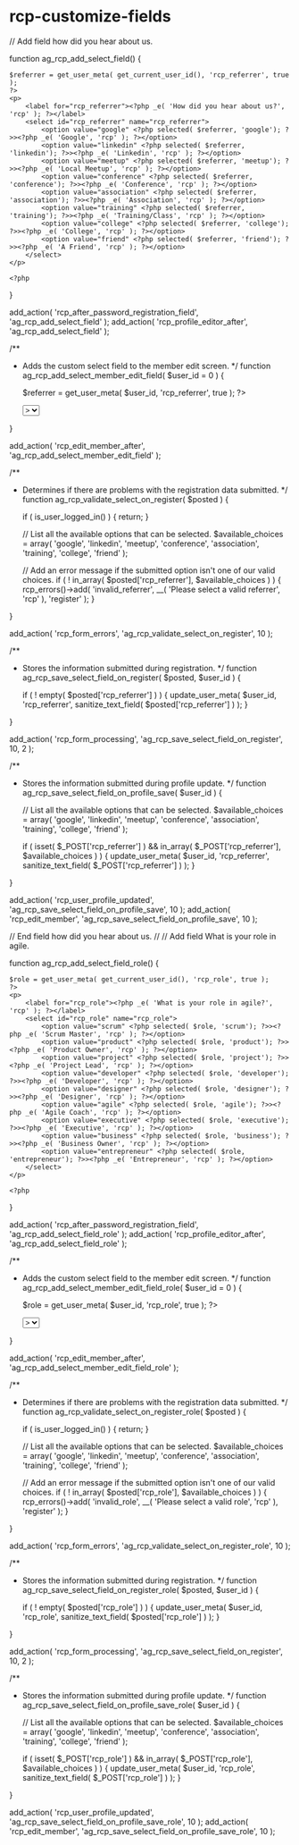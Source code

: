 # rcp-customize-fields
// Add field how did you hear about us.
 
function ag_rcp_add_select_field() {

    $referrer = get_user_meta( get_current_user_id(), 'rcp_referrer', true );
    ?>
    <p>
        <label for="rcp_referrer"><?php _e( 'How did you hear about us?', 'rcp' ); ?></label>
        <select id="rcp_referrer" name="rcp_referrer">
            <option value="google" <?php selected( $referrer, 'google'); ?>><?php _e( 'Google', 'rcp' ); ?></option>
            <option value="linkedin" <?php selected( $referrer, 'linkedin'); ?>><?php _e( 'Linkedin', 'rcp' ); ?></option>
            <option value="meetup" <?php selected( $referrer, 'meetup'); ?>><?php _e( 'Local Meetup', 'rcp' ); ?></option>
            <option value="conference" <?php selected( $referrer, 'conference'); ?>><?php _e( 'Conference', 'rcp' ); ?></option>
			<option value="association" <?php selected( $referrer, 'association'); ?>><?php _e( 'Association', 'rcp' ); ?></option>
            <option value="training" <?php selected( $referrer, 'training'); ?>><?php _e( 'Training/Class', 'rcp' ); ?></option>
            <option value="college" <?php selected( $referrer, 'college'); ?>><?php _e( 'College', 'rcp' ); ?></option>
            <option value="friend" <?php selected( $referrer, 'friend'); ?>><?php _e( 'A Friend', 'rcp' ); ?></option>
        </select>
    </p>

    <?php
}

add_action( 'rcp_after_password_registration_field', 'ag_rcp_add_select_field' );
add_action( 'rcp_profile_editor_after', 'ag_rcp_add_select_field' );

/**
 * Adds the custom select field to the member edit screen.
 */
function ag_rcp_add_select_member_edit_field( $user_id = 0 ) {

    $referrer = get_user_meta( $user_id, 'rcp_referrer', true );
    ?>
    <tr valign="top">
        <th scope="row" valign="top">
            <label for="rcp_referrer"><?php _e( 'Referred By', 'rcp' ); ?></label>
        </th>
        <td>
            <select id="rcp_referrer" name="rcp_referrer">
                <option value="google" <?php selected( $referrer, 'google'); ?>><?php _e( 'Google', 'rcp' ); ?></option>
                <option value="linkedin" <?php selected( $referrer, 'linkedin'); ?>><?php _e( 'Linkedin', 'rcp' ); ?></option>
                <option value="meetup" <?php selected( $referrer, 'meetup'); ?>><?php _e( 'Local Meetup', 'rcp' ); ?></option>
                <option value="conference" <?php selected( $referrer, 'conference'); ?>><?php _e( 'Conference', 'rcp' ); ?></option>
				<option value="association" <?php selected( $referrer, 'association'); ?>><?php _e( 'Association', 'rcp' ); ?></option>
                <option value="training" <?php selected( $referrer, 'training'); ?>><?php _e( 'Training/Class', 'rcp' ); ?></option>
                <option value="college" <?php selected( $referrer, 'college'); ?>><?php _e( 'College', 'rcp' ); ?></option>
                <option value="friend" <?php selected( $referrer, 'friend'); ?>><?php _e( 'A Friend', 'rcp' ); ?></option>
            </select>
        </td>
    </tr>
    <?php
}

add_action( 'rcp_edit_member_after', 'ag_rcp_add_select_member_edit_field' );

/**
 * Determines if there are problems with the registration data submitted.
 */
function ag_rcp_validate_select_on_register( $posted ) {

    if ( is_user_logged_in() ) {
        return;
    }
    
    // List all the available options that can be selected.
    $available_choices = array(
        'google',
        'linkedin',
        'meetup',
        'conference',
		'association',
        'training',
        'college',
        'friend'
    );

    // Add an error message if the submitted option isn't one of our valid choices.
    if ( ! in_array( $posted['rcp_referrer'], $available_choices ) ) {
        rcp_errors()->add( 'invalid_referrer', __( 'Please select a valid referrer', 'rcp' ), 'register' );
    }

}

add_action( 'rcp_form_errors', 'ag_rcp_validate_select_on_register', 10 );

/**
 * Stores the information submitted during registration.
 */
function ag_rcp_save_select_field_on_register( $posted, $user_id ) {

    if ( ! empty( $posted['rcp_referrer'] ) ) {
        update_user_meta( $user_id, 'rcp_referrer', sanitize_text_field( $posted['rcp_referrer'] ) );
    }

}

add_action( 'rcp_form_processing', 'ag_rcp_save_select_field_on_register', 10, 2 );

/**
 * Stores the information submitted during profile update.
 */
function ag_rcp_save_select_field_on_profile_save( $user_id ) {
    
    // List all the available options that can be selected.
    $available_choices = array(
        'google',
        'linkedin',
        'meetup',
        'conference',
		'association',
        'training',
        'college',
        'friend'
    );

    if ( isset( $_POST['rcp_referrer'] ) && in_array( $_POST['rcp_referrer'], $available_choices ) ) {
        update_user_meta( $user_id, 'rcp_referrer', sanitize_text_field( $_POST['rcp_referrer'] ) );
    }

}

add_action( 'rcp_user_profile_updated', 'ag_rcp_save_select_field_on_profile_save', 10 );
add_action( 'rcp_edit_member', 'ag_rcp_save_select_field_on_profile_save', 10 );

// End field how did you hear about us.
// 
// Add field What is your role in agile.
 
function ag_rcp_add_select_field_role() {

    $role = get_user_meta( get_current_user_id(), 'rcp_role', true );
    ?>
    <p>
        <label for="rcp_role"><?php _e( 'What is your role in agile?', 'rcp' ); ?></label>
        <select id="rcp_role" name="rcp_role">
            <option value="scrum" <?php selected( $role, 'scrum'); ?>><?php _e( 'Scrum Master', 'rcp' ); ?></option>
            <option value="product" <?php selected( $role, 'product'); ?>><?php _e( 'Product Owner', 'rcp' ); ?></option>
			<option value="project" <?php selected( $role, 'project'); ?>><?php _e( 'Project Lead', 'rcp' ); ?></option>
            <option value="developer" <?php selected( $role, 'developer'); ?>><?php _e( 'Developer', 'rcp' ); ?></option>
            <option value="designer" <?php selected( $role, 'designer'); ?>><?php _e( 'Designer', 'rcp' ); ?></option>
			<option value="agile" <?php selected( $role, 'agile'); ?>><?php _e( 'Agile Coach', 'rcp' ); ?></option>
            <option value="executive" <?php selected( $role, 'executive'); ?>><?php _e( 'Executive', 'rcp' ); ?></option>
            <option value="business" <?php selected( $role, 'business'); ?>><?php _e( 'Business Owner', 'rcp' ); ?></option>
            <option value="entrepreneur" <?php selected( $role, 'entrepreneur'); ?>><?php _e( 'Entrepreneur', 'rcp' ); ?></option>
        </select>
    </p>

    <?php
}

add_action( 'rcp_after_password_registration_field', 'ag_rcp_add_select_field_role' );
add_action( 'rcp_profile_editor_after', 'ag_rcp_add_select_field_role' );

/**
 * Adds the custom select field to the member edit screen.
 */
function ag_rcp_add_select_member_edit_field_role( $user_id = 0 ) {

    $role = get_user_meta( $user_id, 'rcp_role', true );
    ?>
    <tr valign="top">
        <th scope="row" valign="top">
            <label for="rcp_role"><?php _e( 'Role', 'rcp' ); ?></label>
        </th>
        <td>
            <select id="rcp_role" name="rcp_role">
                <option value="scrum" <?php selected( $role, 'scrum'); ?>><?php _e( 'Scrum Master', 'rcp' ); ?></option>
                <option value="product" <?php selected( $role, 'product'); ?>><?php _e( 'Product Owner', 'rcp' ); ?></option>
				<option value="project" <?php selected( $role, 'project'); ?>><?php _e( 'Project Lead', 'rcp' ); ?></option>
                <option value="developer" <?php selected( $role, 'developer'); ?>><?php _e( 'Developer', 'rcp' ); ?></option>
                <option value="designer" <?php selected( $role, 'designer'); ?>><?php _e( 'Designer', 'rcp' ); ?></option>
				<option value="agile" <?php selected( $role, 'agile'); ?>><?php _e( 'Agile Coach', 'rcp' ); ?></option>
                <option value="executive" <?php selected( $role, 'executive'); ?>><?php _e( 'Executive', 'rcp' ); ?></option>
                <option value="business" <?php selected( $role, 'business'); ?>><?php _e( 'Business Owner', 'rcp' ); ?></option>
                <option value="entrepreneur" <?php selected( $role, 'entrepreneur'); ?>><?php _e( 'Entrepreneur', 'rcp' ); ?></option>
            </select>
        </td>
    </tr>
    <?php
}

add_action( 'rcp_edit_member_after', 'ag_rcp_add_select_member_edit_field_role' );

/**
 * Determines if there are problems with the registration data submitted.
 */
function ag_rcp_validate_select_on_register_role( $posted ) {

    if ( is_user_logged_in() ) {
        return;
    }
    
    // List all the available options that can be selected.
    $available_choices = array(
        'google',
        'linkedin',
        'meetup',
        'conference',
		'association',
        'training',
        'college',
        'friend'
    );

    // Add an error message if the submitted option isn't one of our valid choices.
    if ( ! in_array( $posted['rcp_role'], $available_choices ) ) {
        rcp_errors()->add( 'invalid_role', __( 'Please select a valid role', 'rcp' ), 'register' );
    }

}

add_action( 'rcp_form_errors', 'ag_rcp_validate_select_on_register_role', 10 );

/**
 * Stores the information submitted during registration.
 */
function ag_rcp_save_select_field_on_register_role( $posted, $user_id ) {

    if ( ! empty( $posted['rcp_role'] ) ) {
        update_user_meta( $user_id, 'rcp_role', sanitize_text_field( $posted['rcp_role'] ) );
    }

}

add_action( 'rcp_form_processing', 'ag_rcp_save_select_field_on_register', 10, 2 );

/**
 * Stores the information submitted during profile update.
 */
function ag_rcp_save_select_field_on_profile_save_role( $user_id ) {
    
    // List all the available options that can be selected.
    $available_choices = array(
        'google',
        'linkedin',
        'meetup',
        'conference',
		'association',
        'training',
        'college',
        'friend'
    );

    if ( isset( $_POST['rcp_role'] ) && in_array( $_POST['rcp_role'], $available_choices ) ) {
        update_user_meta( $user_id, 'rcp_role', sanitize_text_field( $_POST['rcp_role'] ) );
    }

}

add_action( 'rcp_user_profile_updated', 'ag_rcp_save_select_field_on_profile_save_role', 10 );
add_action( 'rcp_edit_member', 'ag_rcp_save_select_field_on_profile_save_role', 10 );
